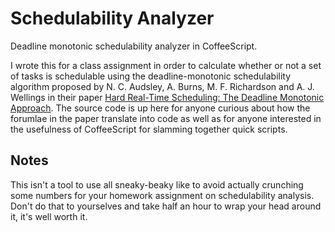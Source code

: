 # Schedulability Analyzer
Deadline monotonic schedulability analyzer in CoffeeScript.

I wrote this for a class assignment in order to calculate whether or not a set of tasks is schedulable using the deadline-monotonic schedulability algorithm proposed by N. C. Audsley, A. Burns, M. F. Richardson and A. J. Wellings in their paper [Hard Real-Time Scheduling: The Deadline Monotonic Approach](http://www.cs.cmu.edu/~ssaewong/research/audsley_DMS.pdf). The source code is up here for anyone curious about how the forumlae in the paper translate into code as well as for anyone interested in the usefulness of CoffeeScript for slamming together quick scripts.

## Notes
This isn't a tool to use all sneaky-beaky like to avoid actually crunching some numbers for your homework assignment on schedulability analysis. Don't do that to yourselves and take half an hour to wrap your head around it, it's well worth it.
